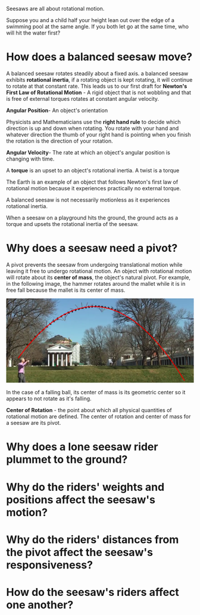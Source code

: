 Seesaws are all about rotational motion.

Suppose you and a child half your height lean out over the edge of a swimming pool at the same angle. If you both let go at the same time, who will
 hit the water first?
 
 # How does a balanced seesaw move?
 
 A balanced seesaw rotates steadily about a fixed axis. a balanced seesaw exhibits **rotational inertia**, if a rotating object is kept rotating, it will 
 continue to rotate at that constant rate. This leads us to our first draft for **Newton's First Law of Rotational Motion** - A rigid object that is not 
 wobbling and that is free of external torques rotates at constant angular velocity.
 
 **Angular Position**- An object's orientation
 
 Physicists and Mathematicians use the **right hand rule** to decide which direction is up and down when rotating. You rotate with your hand 
 and whatever direction the thumb of your right hand is pointing when you finish the rotation is the direction of your rotation.
 
 **Angular Velocity**- The rate at which an object's angular position is changing with time.
 
 A **torque** is an upset to an object's rotational inertia. A twist is a torque
 
 The Earth is an example of an object that follows Newton's first law of rotational motion because it experiences practically no external torque.
 
 A balanced seesaw is not necessarily motionless as it experiences rotational inertia. 
 
 When a seesaw on a playground hits the ground, the ground acts as a torque and upsets the rotational inertia of the seesaw.
 
 # Why does a seesaw need a pivot?
 
 A pivot prevents the seesaw from undergoing translational motion while leaving it free to undergo rotational motion. An object with rotational motion will rotate about its **center of mass**, the object's natural pivot. For example, in the following image, the hammer rotates around the mallet while it is in free fall because the mallet is its center of mass.
 
 ![Center of Mass](images/center-of-mass.png)
 
 In the case of a falling ball, its center of mass is its geometric center so it appears to not rotate as it's falling. 
 
 **Center of Rotation** - the point about which all physical quantities of rotational motion are defined. The center of rotation and center of mass for a seesaw are its pivot.
 
 # Why does a lone seesaw rider plummet to the ground?
 
 # Why do the riders' weights and positions affect the seesaw's motion?
 
 # Why do the riders' distances from the pivot affect the seesaw's responsiveness?

 # How do the seesaw's riders affect one another? 
 
 
